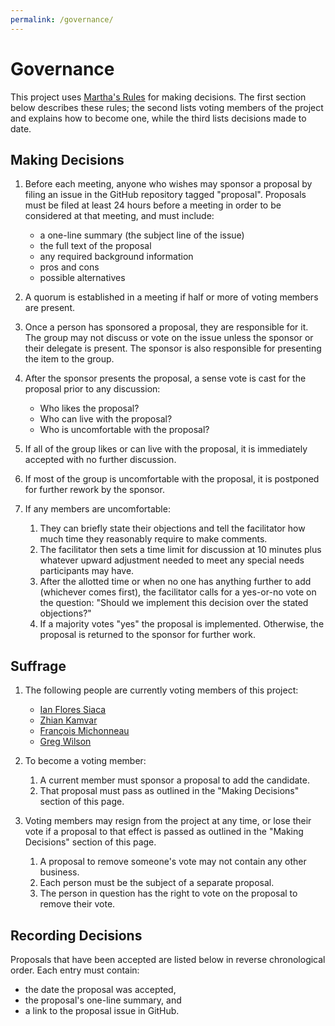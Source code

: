 ```yaml
---
permalink: /governance/
---
```

# Governance

This project uses [Martha's Rules][marthas-rules] for making decisions.  The
first section below describes these rules; the second lists voting members of
the project and explains how to become one, while the third lists decisions made
to date.

[marthas-rules]: https://journals.sagepub.com/doi/10.1177/088610998600100206

## Making Decisions

1.  Before each meeting, anyone who wishes may sponsor a proposal by filing an
    issue in the GitHub repository tagged "proposal".  Proposals must be filed
    at least 24 hours before a meeting in order to be considered at that
    meeting, and must include:
    -   a one-line summary (the subject line of the issue)
    -   the full text of the proposal
    -   any required background information
    -   pros and cons
    -   possible alternatives

2.  A quorum is established in a meeting if half or more of voting members are
    present.

3.  Once a person has sponsored a proposal, they are responsible for it.  The
    group may not discuss or vote on the issue unless the sponsor or their
    delegate is present.  The sponsor is also responsible for presenting the
    item to the group.

4.  After the sponsor presents the proposal, a sense vote is cast for the
    proposal prior to any discussion:
    -   Who likes the proposal?
    -   Who can live with the proposal?
    -   Who is uncomfortable with the proposal?

5.  If all of the group likes or can live with the proposal, it is immediately
    accepted with no further discussion.

6.  If most of the group is uncomfortable with the proposal, it is postponed for
    further rework by the sponsor.

7.  If any members are uncomfortable:
    1.  They can briefly state their objections and tell the facilitator how
        much time they reasonably require to make comments.
    1.  The facilitator then sets a time limit for discussion at 10 minutes
        plus whatever upward adjustment needed to meet any special needs
        participants may have.
    1.  After the allotted time or when no one has anything further to add
        (whichever comes first), the facilitator calls for a yes-or-no vote on
        the question: "Should we implement this decision over the stated
        objections?"
    1.  If a majority votes "yes" the proposal is implemented.  Otherwise, the
        proposal is returned to the sponsor for further work.

## Suffrage

1.  The following people are currently voting members of this project:
    -   [Ian Flores Siaca](https://ianfs.dev/)
    -   [Zhian Kamvar](https://zkamvar.netlify.app/)
    -   [François Michonneau](https://francoismichonneau.net/)
    -   [Greg Wilson](http://third-bit.com/)

2.  To become a voting member:
    1.  A current member must sponsor a proposal to add the candidate.
    2.  That proposal must pass as outlined in the "Making Decisions" section of
        this page.

3.  Voting members may resign from the project at any time, or lose their vote
    if a proposal to that effect is passed as outlined in the "Making Decisions"
    section of this page.
    1.  A proposal to remove someone's vote may not contain any other business.
    2.  Each person must be the subject of a separate proposal.
    3.  The person in question has the right to vote on the proposal to remove
        their vote.

## Recording Decisions

Proposals that have been accepted are listed below in reverse chronological
order. Each entry must contain:

-   the date the proposal was accepted,
-   the proposal's one-line summary, and
-   a link to the proposal issue in GitHub.

